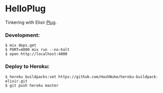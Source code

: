 # HelloPlug

Tinkering with Elixir [Plug](https://github.com/elixir-lang/plug).

### Development:
```
$ mix deps.get
$ PORT=4000 mix run --no-halt
$ open http://localhost:4000
```

### Deploy to Heroku:
```
$ heroku buildpacks:set https://github.com/HashNuke/heroku-buildpack-elixir.git
$ git push heroku master
```
